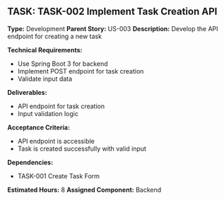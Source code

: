 ## TASK: TASK-002 Implement Task Creation API

**Type:** Development
**Parent Story:** US-003
**Description:** 
Develop the API endpoint for creating a new task

**Technical Requirements:**
- Use Spring Boot 3 for backend
- Implement POST endpoint for task creation
- Validate input data

**Deliverables:**
- API endpoint for task creation
- Input validation logic

**Acceptance Criteria:**
- API endpoint is accessible
- Task is created successfully with valid input

**Dependencies:**
- TASK-001 Create Task Form

**Estimated Hours:** 8
**Assigned Component:** Backend
